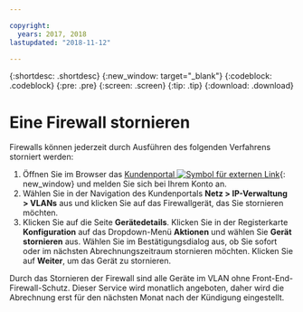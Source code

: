 ```yaml
---

copyright:
  years: 2017, 2018
lastupdated: "2018-11-12"

---
```


{:shortdesc: .shortdesc}
{:new_window: target="_blank"}
{:codeblock: .codeblock}
{:pre: .pre}
{:screen: .screen}
{:tip: .tip}
{:download: .download}

# Eine Firewall stornieren

Firewalls können jederzeit durch Ausführen des folgenden Verfahrens storniert werden:

1. Öffnen Sie im Browser das [Kundenportal ![Symbol für externen Link](../../icons/launch-glyph.svg "Symbol für externen Link")](https://control.softlayer.com/){: new_window} und melden Sie sich bei Ihrem Konto an.
2. Wählen Sie in der Navigation des Kundenportals **Netz > IP-Verwaltung > VLANs** aus und klicken Sie auf das Firewallgerät, das Sie stornieren möchten.
3. Klicken Sie auf die Seite **Gerätedetails**. Klicken Sie in der Registerkarte **Konfiguration** auf das Dropdown-Menü **Aktionen** und wählen Sie **Gerät stornieren** aus. Wählen Sie im Bestätigungsdialog aus, ob Sie sofort oder im nächsten Abrechnungszeitraum stornieren möchten. Klicken Sie auf **Weiter**, um das Gerät zu stornieren.

Durch das Stornieren der Firewall sind alle Geräte im VLAN ohne Front-End-Firewall-Schutz. Dieser Service wird monatlich angeboten, daher wird die Abrechnung erst für den nächsten Monat nach der Kündigung eingestellt.
